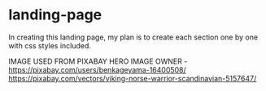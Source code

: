 # landing-page

In creating this landing page, my plan is to create each section one by one with css styles included.

IMAGE USED FROM PIXABAY
HERO IMAGE OWNER - https://pixabay.com/users/benkageyama-16400508/
https://pixabay.com/vectors/viking-norse-warrior-scandinavian-5157647/
